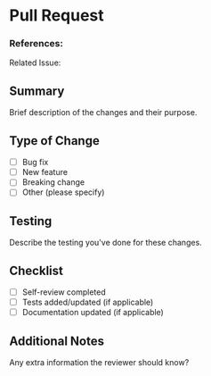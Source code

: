 # Pull Request

### References:
Related Issue: <!-- ISSUE_LINK -->

## Summary
Brief description of the changes and their purpose.

## Type of Change
- [ ] Bug fix
- [ ] New feature
- [ ] Breaking change
- [ ] Other (please specify)

## Testing
Describe the testing you've done for these changes.

## Checklist
- [ ] Self-review completed
- [ ] Tests added/updated (if applicable)
- [ ] Documentation updated (if applicable)

## Additional Notes
Any extra information the reviewer should know?